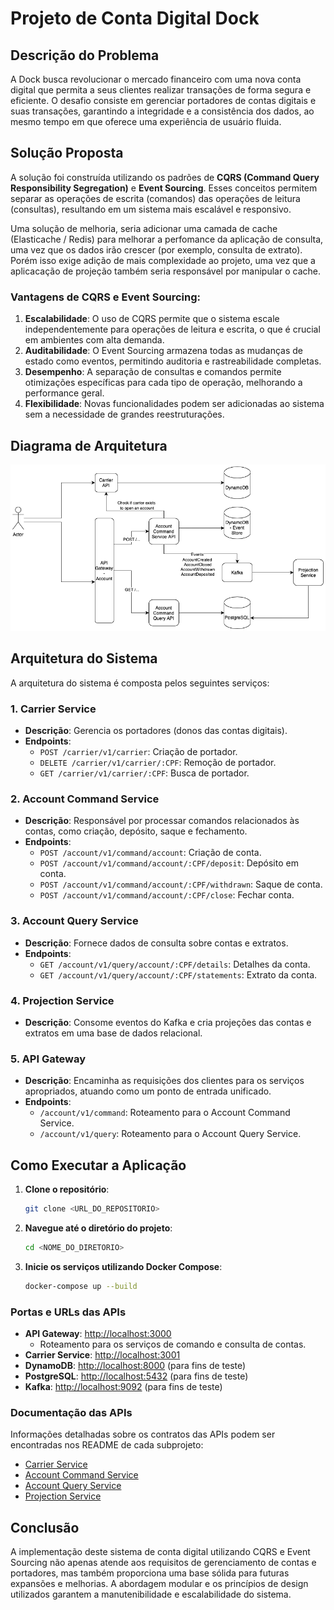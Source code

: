 # Projeto de Conta Digital Dock

## Descrição do Problema

A Dock busca revolucionar o mercado financeiro com uma nova conta digital que permita a seus clientes realizar transações de forma segura e eficiente. O desafio consiste em gerenciar portadores de contas digitais e suas transações, garantindo a integridade e a consistência dos dados, ao mesmo tempo em que oferece uma experiência de usuário fluida.

## Solução Proposta

A solução foi construída utilizando os padrões de **CQRS (Command Query Responsibility Segregation)** e **Event Sourcing**. Esses conceitos permitem separar as operações de escrita (comandos) das operações de leitura (consultas), resultando em um sistema mais escalável e responsivo.

Uma solução de melhoria, seria adicionar uma camada de cache (Elasticache / Redis) para melhorar a perfomance da aplicação de consulta, uma vez que os dados irão crescer (por exemplo, consulta de extrato). Porém isso exige adição de mais complexidade ao projeto, uma vez que a aplicacação de projeção também seria responsável por manipular o cache.

### Vantagens de CQRS e Event Sourcing:

1. **Escalabilidade**: O uso de CQRS permite que o sistema escale independentemente para operações de leitura e escrita, o que é crucial em ambientes com alta demanda.
2. **Auditabilidade**: O Event Sourcing armazena todas as mudanças de estado como eventos, permitindo auditoria e rastreabilidade completas.
3. **Desempenho**: A separação de consultas e comandos permite otimizações específicas para cada tipo de operação, melhorando a performance geral.
4. **Flexibilidade**: Novas funcionalidades podem ser adicionadas ao sistema sem a necessidade de grandes reestruturações.

## Diagrama de Arquitetura

![Diagrama de Arquitetura](./dock-case-architecture.png)

## Arquitetura do Sistema

A arquitetura do sistema é composta pelos seguintes serviços:

### 1. Carrier Service

- **Descrição**: Gerencia os portadores (donos das contas digitais).
- **Endpoints**:
  - `POST /carrier/v1/carrier`: Criação de portador.
  - `DELETE /carrier/v1/carrier/:CPF`: Remoção de portador.
  - `GET /carrier/v1/carrier/:CPF`: Busca de portador.

### 2. Account Command Service

- **Descrição**: Responsável por processar comandos relacionados às contas, como criação, depósito, saque e fechamento.
- **Endpoints**:
  - `POST /account/v1/command/account`: Criação de conta.
  - `POST /account/v1/command/account/:CPF/deposit`: Depósito em conta.
  - `POST /account/v1/command/account/:CPF/withdrawn`: Saque de conta.
  - `POST /account/v1/command/account/:CPF/close`: Fechar conta.

### 3. Account Query Service

- **Descrição**: Fornece dados de consulta sobre contas e extratos.
- **Endpoints**:
  - `GET /account/v1/query/account/:CPF/details`: Detalhes da conta.
  - `GET /account/v1/query/account/:CPF/statements`: Extrato da conta.

### 4. Projection Service

- **Descrição**: Consome eventos do Kafka e cria projeções das contas e extratos em uma base de dados relacional.

### 5. API Gateway

- **Descrição**: Encaminha as requisições dos clientes para os serviços apropriados, atuando como um ponto de entrada unificado.
- **Endpoints**:
  - `/account/v1/command`: Roteamento para o Account Command Service.
  - `/account/v1/query`: Roteamento para o Account Query Service.

## Como Executar a Aplicação

1. **Clone o repositório**:

   ```bash
   git clone <URL_DO_REPOSITORIO>
   ```

2. **Navegue até o diretório do projeto**:

   ```bash
   cd <NOME_DO_DIRETORIO>
   ```

3. **Inicie os serviços utilizando Docker Compose**:
   ```bash
   docker-compose up --build
   ```

### Portas e URLs das APIs

- **API Gateway**: [http://localhost:3000](http://localhost:3000)
  - Roteamento para os serviços de comando e consulta de contas.
- **Carrier Service**: [http://localhost:3001](http://localhost:3001)
- **DynamoDB**: [http://localhost:8000](http://localhost:8000) (para fins de teste)
- **PostgreSQL**: [http://localhost:5432](http://localhost:5432) (para fins de teste)
- **Kafka**: [http://localhost:9092](http://localhost:9092) (para fins de teste)

### Documentação das APIs

Informações detalhadas sobre os contratos das APIs podem ser encontradas nos README de cada subprojeto:

- [Carrier Service](./carrier-service/README.md)
- [Account Command Service](./account-command-service/README.md)
- [Account Query Service](./account-query-service/README.md)
- [Projection Service](./projection-service/README.md)

## Conclusão

A implementação deste sistema de conta digital utilizando CQRS e Event Sourcing não apenas atende aos requisitos de gerenciamento de contas e portadores, mas também proporciona uma base sólida para futuras expansões e melhorias. A abordagem modular e os princípios de design utilizados garantem a manutenibilidade e escalabilidade do sistema.
